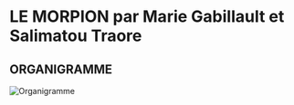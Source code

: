# LE MORPION par Marie Gabillault et Salimatou Traore

## ORGANIGRAMME



![Organigramme](https://github.com/salimatoutraore/projet-python/blob/main/lorganigramme.png)
